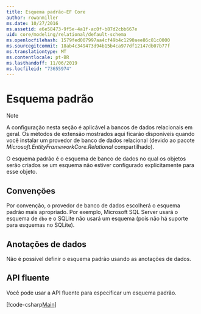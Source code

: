 ```yaml
---
title: Esquema padrão-EF Core
author: rowanmiller
ms.date: 10/27/2016
ms.assetid: e6e58473-9f5e-4a1f-ac0f-b87d2cbb667e
uid: core/modeling/relational/default-schema
ms.openlocfilehash: 1579fed007997aa4cf49b4c1290aee86c81c0000
ms.sourcegitcommit: 18ab4c349473d94b15b4ca977df12147db07b77f
ms.translationtype: MT
ms.contentlocale: pt-BR
ms.lasthandoff: 11/06/2019
ms.locfileid: "73655974"
---
```

# <a name="default-schema"></a>Esquema padrão

> [!NOTE]  
> A configuração nesta seção é aplicável a bancos de dados relacionais em geral. Os métodos de extensão mostrados aqui ficarão disponíveis quando você instalar um provedor de banco de dados relacional (devido ao pacote *Microsoft.EntityFrameworkCore.Relational* compartilhado).

O esquema padrão é o esquema de banco de dados no qual os objetos serão criados se um esquema não estiver configurado explicitamente para esse objeto.

## <a name="conventions"></a>Convenções

Por convenção, o provedor de banco de dados escolherá o esquema padrão mais apropriado. Por exemplo, Microsoft SQL Server usará o esquema de `dbo` e o SQLite não usará um esquema (pois não há suporte para esquemas no SQLite).

## <a name="data-annotations"></a>Anotações de dados

Não é possível definir o esquema padrão usando as anotações de dados.

## <a name="fluent-api"></a>API fluente

Você pode usar a API fluente para especificar um esquema padrão.

[!code-csharp[Main](../../../../samples/core/Modeling/FluentAPI/Relational/DefaultSchema.cs?name=DefaultSchema&highlight=7)]
